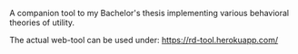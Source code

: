 A companion tool to my Bachelor's thesis implementing various behavioral theories of utility.

The actual web-tool can be used under: https://rd-tool.herokuapp.com/

